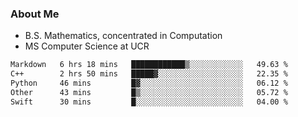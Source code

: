 ### About Me

- B.S. Mathematics, concentrated in Computation
- MS Computer Science at UCR



<!--START_SECTION:waka-->

```txt
Markdown   6 hrs 18 mins   ████████████▒░░░░░░░░░░░░   49.63 %
C++        2 hrs 50 mins   █████▓░░░░░░░░░░░░░░░░░░░   22.35 %
Python     46 mins         █▓░░░░░░░░░░░░░░░░░░░░░░░   06.12 %
Other      43 mins         █▒░░░░░░░░░░░░░░░░░░░░░░░   05.72 %
Swift      30 mins         █░░░░░░░░░░░░░░░░░░░░░░░░   04.00 %
```

<!--END_SECTION:waka-->
